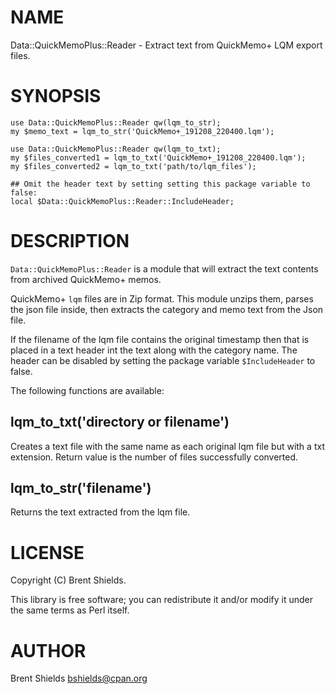 # NAME

Data::QuickMemoPlus::Reader - Extract text from QuickMemo+ LQM export files.

# SYNOPSIS

    use Data::QuickMemoPlus::Reader qw(lqm_to_str);
    my $memo_text = lqm_to_str('QuickMemo+_191208_220400.lqm');

    use Data::QuickMemoPlus::Reader qw(lqm_to_txt);
    my $files_converted1 = lqm_to_txt('QuickMemo+_191208_220400.lqm');
    my $files_converted2 = lqm_to_txt('path/to/lqm_files');
    
    ## Omit the header text by setting setting this package variable to false:
    local $Data::QuickMemoPlus::Reader::IncludeHeader;

# DESCRIPTION

`Data::QuickMemoPlus::Reader` is a module that will extract the 
text contents from archived QuickMemo+ memos.

QuickMemo+ `lqm` files are in Zip format. This module unzips them, 
parses the json file inside, then extracts the category and memo text 
from the Json file.

If the filename of the lqm file contains the original timestamp then that
is placed in a text header int the text along with the category name. The header
can be disabled by setting the package variable `$IncludeHeader` to false.

The following functions are available:

## lqm\_to\_txt('directory or filename')

Creates a text file with the same name as each original lqm file but with a txt extension.
Return value is the number of files successfully converted.

## lqm\_to\_str('filename')

Returns the text extracted from the lqm file.

# LICENSE

Copyright (C) Brent Shields.

This library is free software; you can redistribute it and/or modify
it under the same terms as Perl itself.

# AUTHOR

Brent Shields <bshields@cpan.org>
